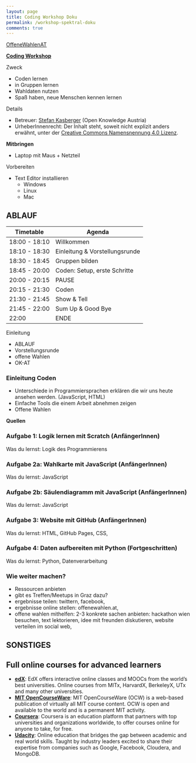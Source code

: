 ```yaml
---
layout: page
title: Coding Workshop Doku
permalink: /workshop-spektral-doku
comments: true
---
```


<a href="https://twitter.com/search?f=tweets&q=%23OffeneWahlenAT&src=typd" title="OffeneWahlenAT"><i class="fa fa-hashtag" aria-hidden="true"></i>OffeneWahlenAT</a>

**[Coding Workshop](/workshop-spektral)**

Zweck
- Coden lernen
- in Gruppen lernen
- Wahldaten nutzen
- Spaß haben, neue Menschen kennen lernen

Details
- Betreuer: [Stefan Kasberger](http://stefankasberger.at) (Open Knowledge Austria)
- UrheberInnenrecht: Der Inhalt steht, soweit nicht explizit anders erwähnt, unter der [Creative Commons Namensnennung 4.0 Lizenz](https://creativecommons.org/licenses/by/4.0/).

**Mitbringen**
- Laptop mit Maus + Netzteil

Vorbereiten
- Text Editor installieren
  - Windows
  - Linux
  - Mac


## ABLAUF

| Timetable     | Agenda       |
|---------------|--------------|
| 18:00 - 18:10 | Willkommen |
| 18:10 - 18:30 | Einleitung & Vorstellungsrunde |
| 18:30 - 18:45 | Gruppen bilden |
| 18:45 - 20:00 | Coden: Setup, erste Schritte |
| 20:00 - 20:15 | PAUSE |
| 20:15 - 21:30 | Coden |
| 21:30 - 21:45 | Show & Tell |
| 21:45 - 22:00 | Sum Up & Good Bye |
| 22:00         | ENDE |

Einleitung
- ABLAUF
- Vorstellungsrunde
- offene Wahlen
- OK-AT

### Einleitung Coden
- Unterschiede in Programmiersprachen erklären die wir uns heute ansehen werden. (JavaScript, HTML)
- Einfache Tools die einem Arbeit abnehmen zeigen
- Offene Wahlen

**Quellen**

### Aufgabe 1: Logik lernen mit Scratch (AnfängerInnen)
Was du lernst: Logik des Programmierens

### Aufgabe 2a: Wahlkarte mit JavaScript (AnfängerInnen)
Was du lernst: JavaScript

### Aufgabe 2b: Säulendiagramm mit JavaScript (AnfängerInnen)
Was du lernst: JavaScript

### Aufgabe 3: Website mit GitHub (AnfängerInnen)
Was du lernst: HTML, GitHub Pages, CSS,

### Aufgabe 4: Daten aufbereiten mit Python (Fortgeschritten)
Was du lernst: Python, Datenverarbeitung

### Wie weiter machen?
- Ressourcen anbieten
- gibt es Treffen/Meetups in Graz dazu?
- ergebnisse teilen: twittern, facebook,
- ergebnisse online stellen: offenewahlen.at,
- offene wahlen mithelfen: 2-3 konkrete sachen anbieten: hackathon wien besuchen, text lektorieren, idee mit freunden diskutieren, website verteilen im social web,

## SONSTIGES



<h2>Full online courses for advanced learners</h2>
<ul>
	<li><strong><a href="https://www.edx.org/course-list/allschools/computer-science/allcourses" target="_blank">edX</a></strong>: EdX offers interactive online classes and MOOCs from the world’s best universities. Online courses from MITx, HarvardX, BerkeleyX, UTx and many other universities.</li>
	<li><strong><a href="http://ocw.mit.edu/courses/electrical-engineering-and-computer-science/" target="_blank">MIT OpenCourseWare</a></strong>: MIT OpenCourseWare (OCW) is a web-based publication of virtually all MIT course content. OCW is open and available to the world and is a permanent MIT activity.</li>
	<li><strong><a href="https://www.coursera.org/courses?orderby=upcoming&cats=cs-programming" target="_blank">Coursera</a></strong>: Coursera is an education platform that partners with top universities and organizations worldwide, to offer courses online for anyone to take, for free.</li>
	<li><strong><a href="https://www.udacity.com/courses#!/all" target="_blank">Udacity</a></strong>: Online education that bridges the gap between academic and real world skills. Taught by industry leaders excited to share their expertise from companies such as Google, Facebook, Cloudera, and MongoDB.</li>
</ul>
